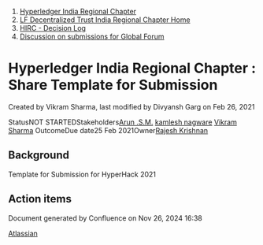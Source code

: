 1. [Hyperledger India Regional Chapter](index.html)
2. [LF Decentralized Trust India Regional Chapter Home](LF-Decentralized-Trust-India-Regional-Chapter-Home_19169282.html)
3. [HIRC - Decision Log](HIRC---Decision-Log_19169475.html)
4. [Discussion on submissions for Global Forum](Discussion-on-submissions-for-Global-Forum_19169735.html)

# Hyperledger India Regional Chapter : Share Template for Submission

Created by Vikram Sharma, last modified by Divyansh Garg on Feb 26, 2021

StatusNOT STARTEDStakeholders[Arun .S.M.](https://lf-hyperledger.atlassian.net/wiki/people/621a0e5097d313006ba7386a?ref=confluence) [kamlesh nagware](https://lf-hyperledger.atlassian.net/wiki/people/557058:8e1fc425-f938-4b39-ad13-9cd8b0ddde52?ref=confluence) [Vikram Sharma](https://lf-hyperledger.atlassian.net/wiki/people/712020:af0c3f29-e190-4dc2-9098-9266b1dc0dab?ref=confluence) OutcomeDue date25 Feb 2021Owner[Rajesh Krishnan](https://lf-hyperledger.atlassian.net/wiki/people/712020:edfbbf83-28be-4c2e-8863-7b0570fb781e?ref=confluence) 

## Background

Template for Submission for HyperHack 2021

## Action items

Document generated by Confluence on Nov 26, 2024 16:38

[Atlassian](http://www.atlassian.com/)
